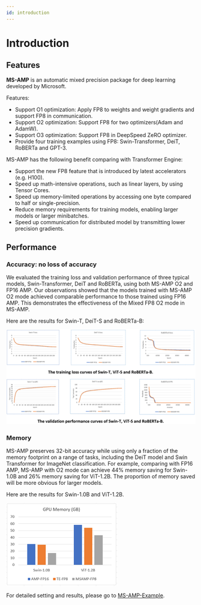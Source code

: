 ```yaml
---
id: introduction
---
```


# Introduction

## Features

__MS-AMP__ is an automatic mixed precision package for deep learning developed by Microsoft.

Features:

* Support O1 optimization: Apply FP8 to weights and weight gradients and support FP8 in communication.
* Support O2 optimization: Support FP8 for two optimizers(Adam and AdamW).
* Support O3 optimization: Support FP8 in DeepSpeed ZeRO optimizer.
* Provide four training examples using FP8: Swin-Transformer, DeiT, RoBERTa and GPT-3.

MS-AMP has the following benefit comparing with Transformer Engine:

* Support the new FP8 feature that is introduced by latest accelerators (e.g. H100).
* Speed up math-intensive operations, such as linear layers, by using Tensor Cores.
* Speed up memory-limited operations by accessing one byte compared to half or single-precision.
* Reduce memory requirements for training models, enabling larger models or larger minibatches.
* Speed up communication for distributed model by transmitting lower precision gradients.

## Performance

### Accuracy: no loss of accuracy

We evaluated the training loss and validation performance of three typical models, Swin-Transformer, DeiT and RoBERTa, using both MS-AMP O2 and FP16 AMP. Our observations showed that the models trained with MS-AMP O2 mode achieved comparable performance to those trained using FP16 AMP. This demonstrates the effectiveness of the Mixed FP8 O2 mode in MS-AMP.

Here are the results for Swin-T, DeiT-S and RoBERTa-B:

![image](./assets/performance.png)

### Memory

MS-AMP preserves 32-bit accuracy while using only a fraction of the memory footprint on a range of tasks, including the DeiT model and Swin Transformer for ImageNet classification. For example, comparing with FP16 AMP, MS-AMP with O2 mode can achieve 44% memory saving for Swin-1.0B and 26% memory saving for ViT-1.2B. The proportion of memory saved will be more obvious for larger models.

Here are the results for Swin-1.0B and ViT-1.2B.

![Image](./assets/gpu-memory.png)

For detailed setting and results, please go to [MS-AMP-Example](https://github.com/Azure/MS-AMP-Examples).